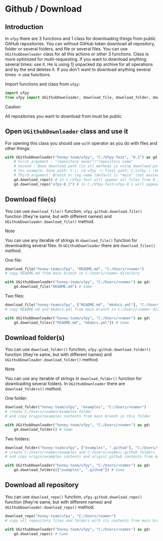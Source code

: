 # Github / Download

## Introduction

In `ufpy` there are 3 functions and 1 class for downloading things from public GitHub repositories.
You can without GitHub token download all repository, folder or several folders, and file or several
files. You can use `UGithubDownloader` class for all this actions or other 3 functions. Class is more
optimized for multi-requesting. If you want to download anything several times: use it. He is using 1]
unpacked zip archive for all operations and by the end deletes it. If you don't want to download anything
several times -> use functions.

Import functions and class from `ufpy`:
```python
import ufpy
from ufpy import UGithubDownloader, download_file, download_folder, download_repo, UGithubDownloader
```

> [!CAUTION]
> All repositories you want to download from must be public

## Open `UGithubDownloader` class and use it

For opening this class you should use `with` operator as you do with files and other things:
```python
with UGithubDownloader("honey-team/ufpy", "C:/Ufpy-Test", "0.1") as gd:
    # First argument - "repository owner"/"repository name"
    # Second - Base download path (in all methods is using download paths from base download path. How in cmd
    # for example: base path: C:\; cd ufpy -> final path: C:\ufpy.) (default is cwd (current working directory)
    # Third argument: Branch or tag name (default is "main" (not master!))
    gd.download_repo() # In C:/Ufpy-Test will appear all files from 0.1 tag in this repository.
    gd.download_repo("ufpy-0.1") # In C:/Ufpy-Test/ufpy-0.1 will appear all files from 0.1 tag in this repository
```

## Download file(s)

You can use `download_file()` function, `ufpy.github.download.file()` function
(they're same, but with different names) and `UGithubDownloader.download_file()` method.

> [!NOTE]
> You can use any iterable of strings in `download_file()` function for downloading several files.
> In `UGithubDownloader` there are `download_files()` method.

One file:
```python
download_file("honey-team/ufpy", "README.md", "C:/Users/<name>")
# copy README.md from main branch in C:/Users/<name> directory

with UGithubDownloader("honey-team/ufpy", "C:/Users/<name>") as gd:
    gd.download_file("README.md") # Same
```

Two files:
```python
download_file("honey-team/ufpy", ["README.md", "mkdocs.yml"], "C:/Users/<name>")
# copy README.md and mkdocs.yml from main branch in C:/Users/<name> directory

with UGithubDownloader("honey-team/ufpy", "C:/Users/<name>") as gd:
    gd.download_files(["README.md", "mkdocs.yml"]) # Same
```

## Download folder(s)

You can use `download_folder()` function, `ufpy.github.download.folder()` function
(they're same, but with different names) and `UGithubDownloader.download_folder()` method.

> [!NOTE]
> You can use any iterable of strings in `download_folder()` function for downloading several folders.
> In `UGithubDownloader` there are `download_folders()` method.

One folder:
```python
download_folder("honey-team/ufpy", "examples", "C:/Users/<name>")
# create C:/Users/<name>/examples folder
# and copy origin/examples contents from main branch in this folder

with UGithubDownloader("honey-team/ufpy", "C:/Users/<name>") as gd:
    gd.download_folder() # Same
```

Two folders:
```python
download_folder("honey-team/ufpy", ["examples", ".github"], "C:/Users/<name>")
# create C:/Users/<name>/examples and C:/Users/<name>/.github folders
# and copy origin/examples contents and origin/.github contents from main branch in this folders

with UGithubDownloader("honey-team/ufpy", "C:/Users/<name>") as gd:
    gd.download_folders(["examples", ".github"]) # Same
```

## Download all repository

You can use `download_repo()` function, `ufpy.github.download.repo()` function
(they're same, but with different names) and `UGithubDownloader.download_repo()` method:
```python
download_repo("honey-team/ufpy", "C:/Users/<name>")
# copy all repository files and folders with its contents from main branch in C:/Users/<name> directory.

with UGithubDownloader("honey-team/ufpy", "C:/Users/<name>") as gd:
    gd.download_repo() # Same
```
